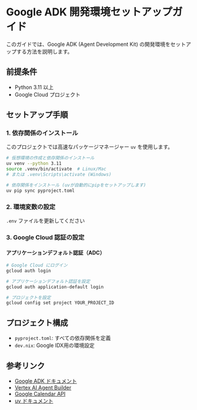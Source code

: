 # Google ADK 開発環境セットアップガイド

このガイドでは、Google ADK (Agent Development Kit) の開発環境をセットアップする方法を説明します。

## 前提条件

- Python 3.11 以上
- Google Cloud プロジェクト

## セットアップ手順

### 1. 依存関係のインストール

このプロジェクトでは高速なパッケージマネージャー `uv` を使用します。

```bash
# 仮想環境の作成と依存関係のインストール
uv venv --python 3.11
source .venv/bin/activate  # Linux/Mac
# または .venv\Scripts\activate (Windows)

# 依存関係をインストール (uvが自動的にpipをセットアップします)
uv pip sync pyproject.toml
```

### 2. 環境変数の設定

`.env` ファイルを更新してください

### 3. Google Cloud 認証の設定

#### アプリケーションデフォルト認証（ADC）

```bash
# Google Cloud にログイン
gcloud auth login

# アプリケーションデフォルト認証を設定
gcloud auth application-default login

# プロジェクトを設定
gcloud config set project YOUR_PROJECT_ID
```

## プロジェクト構成
- `pyproject.toml`: すべての依存関係を定義
- `dev.nix`: Google IDX用の環境設定

## 参考リンク

- [Google ADK ドキュメント](https://github.com/google/adk)
- [Vertex AI Agent Builder](https://cloud.google.com/agent-builder/docs)
- [Google Calendar API](https://developers.google.com/calendar/api/v3/reference)
- [uv ドキュメント](https://github.com/astral-sh/uv)
